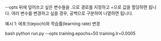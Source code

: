 --opts 뒤에 덮어쓰고 싶은 변수들을 .으로 경로를 지정하고 =으로 값을 할당하면 됩니다. 여러 변수를 변경하고 싶을 경우, 공백으로 구분하여 나열하면 됩니다.

예시 1: 에포크(epoch)와 학습률(learning rate) 변경

bash
python run.py --opts training.epochs=50 training.lr=0.0005